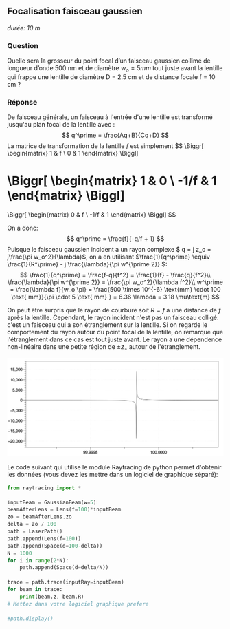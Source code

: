 ## Focalisation faisceau gaussien

*durée: 10 m*

### Question

Quelle sera la grosseur du point focal d’un faisceau gaussien collimé de longueur d’onde 500 nm et de diamètre $w_o=5 mm$ tout juste avant la lentille qui frappe une lentille de diamètre D = 2.5 cm et de distance focale f = 10 cm ?

### Réponse

De faisceau générale, un faisceau à l'entrée d'une lentille est transformé jusqu'au plan focal de la lentille avec :
$$
q^\prime = \frac{Aq+B}{Cq+D}
$$
La matrice de transformation de la lentille $f$ est simplement 
$$
\Biggr[
\begin{matrix} 1 & f \\
0 & 1
\end{matrix}
\Biggl]

\Biggr[
\begin{matrix} 1 & 0 \\
-1/f & 1
\end{matrix}
\Biggl]
=
\Biggr[
\begin{matrix} 0 & f \\
-1/f & 1
\end{matrix}
\Biggl]
$$


On a donc:
$$
q^\prime = \frac{f}{-q/f + 1}
$$
Puisque le faisceau gaussien incident a un rayon complexe $ q = j z_o = j\frac{\pi w_o^2}{\lambda}$, on a en utilisant $\frac{1}{q^\prime} \equiv \frac{1}{R^\prime} - j \frac{\lambda}{\pi w^{\prime 2}} $:
$$
\frac{1}{q^\prime} = \frac{f-q}{f^2} = \frac{1}{f} - \frac{q}{f^2}\\
\frac{\lambda}{\pi w^{\prime 2}}  = \frac{\pi w_o^2}{\lambda f^2}\\
w^\prime = \frac{\lambda f}{w_o \pi} = \frac{500 \times 10^{-6} \text{mm} \cdot 100 \text{ mm}}{\pi \cdot 5 \text{ mm} } = 6.36 \lambda = 3.18 \mu\text{m}
$$



On peut être surpris que le rayon de courbure soit $R=f$ à une distance de $f$ après la lentille.  Cependant, le rayon incident n'est pas un faisceau colligé: c'est un faisceau qui a son étranglement sur la lentille.  Si on regarde le comportement du rayon autour du point focal de la lentille, on remarque que l'étranglement dans ce cas est tout juste avant.  Le rayon a une dépendence non-linéaire dans une petite région de $\pm z_\circ$ autour de l'étranglement.

![image-20190424100430862](assets/image-20190424100430862.png)

Le code suivant qui utilise le module Raytracing de python permet d'obtenir les données (vous devez les mettre dans un logiciel de graphique séparé):

```python
from raytracing import *

inputBeam = GaussianBeam(w=5)
beamAfterLens = Lens(f=100)*inputBeam
zo = beamAfterLens.zo
delta = zo / 100
path = LaserPath()
path.append(Lens(f=100))
path.append(Space(d=100-delta))
N = 1000
for i in range(2*N):
	path.append(Space(d=delta/N))

trace = path.trace(inputRay=inputBeam)
for beam in trace:
	print(beam.z, beam.R)
# Mettez dans votre logiciel graphique prefere

#path.display()
```

